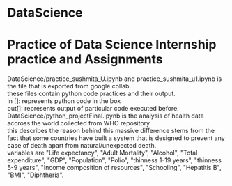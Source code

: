 # DataScience
# Practice of Data Science Internship practice and Assignments 
DataScience/practice_sushmita_U.ipynb and practice_sushmita_u1.ipynb is the file that is exported from google collab. \
these files contain python code practices and their output.\
in []: represents python code in the box\
out[]: represents output of particular code executed before.\
DataScience/python_projectFinal.ipynb is the analysis of health data accross the world collected from WHO repository.\
this describes the reason behind this massive difference stems from the fact that some countries have built a system that is designed to prevent any case of death apart from natural/unexpected death.\
variables are "Life expectancy", "Adult Mortality", "Alcohol", "Total expenditure", "GDP", "Population", "Polio", "thinness  1-19 years", "thinness 5-9 years", "Income composition of resources", "Schooling", "Hepatitis B", "BMI", "Diphtheria".
